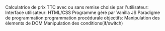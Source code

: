 Calculatrice de prix TTC avec ou sans remise choisie par l'utilisateur:
Interface utilisateur: HTML/CSS
Programme géré par Vanilla JS
Paradigme de programmation:programmation procédurale
objectifs:
Manipulation des élements de DOM
Manipulation des conditions(if/switch)
